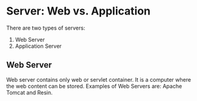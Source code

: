 # Server: Web vs. Application

There are two types of servers:

1. Web Server
2. Application Server

## Web Server

Web server contains only web or servlet container.
It is a computer where the web content can be stored.
Examples of Web Servers are: Apache Tomcat and Resin.
